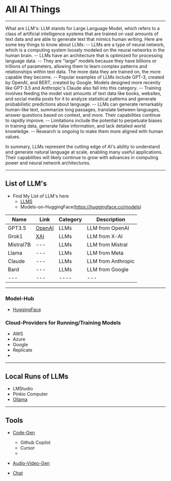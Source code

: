 # All AI Things
-----------------------------------------------------------------------------
What are LLM's:
LLM stands for Large Language Model, which refers to a class of artificial intelligence systems that are trained on vast amounts of text data and are able to generate text that mimics human writing. Here are some key things to know about LLMs:
-- LLMs are a type of neural network, which is a computing system loosely modeled on the neural networks in the human brain. 
-- LLMs have an architecture that is optimized for processing language data.
-- They are "large" models because they have billions or trillions of parameters, allowing them to learn complex patterns and relationships within text data. The more data they are trained on, the more capable they become.
-- Popular examples of LLMs include GPT-3, created by OpenAI, and BERT, created by Google. Models designed more recently like GPT-3.5 and Anthropic's Claude also fall into this category.
-- Training involves feeding the model vast amounts of text data like books, websites, and social media posts for it to analyze statistical patterns and generate probabilistic predictions about language.
-- LLMs can generate remarkably human-like text, summarize long passages, translate between languages, answer questions based on context, and more. Their capabilities continue to rapidly improve.
-- Limitations include the potential to perpetuate biases in training data, generate false information, and lack detailed world knowledge. 
-- Research is ongoing to make them more aligned with human values.

In summary, LLMs represent the cutting edge of AI's ability to understand and generate natural 
language at scale, enabling many useful applications. 
Their capabilities will likely continue to grow with advances in computing power and neural network architectures. 

-----------------------------------------------------------------------------

## List of LLM's
- Find My List of LLM's here
	- [LLMS](models/list-of-models.md)
    - Models-on-HuggingFace(https://huggingface.co/models)

| Name    | Link     | Category | Description |
| ------- | -------- | -------- | ----------- |  
| GPT3.5 | [OpenAI](https://openai.com/) | LLMs   | LLM from OpenAI   | 
| Grok1 | [XAI](https://x.ai/)| LLMs  | LLM from X-AI | 
| Mistral7B | --- | LLMs  | LLM from Mistral | 
| Llama | --- | LLMs  | LLM from Meta | 
| Claude | --- | LLMs  | LLM from Anthropic |
| Bard | --- | LLMs  | LLM from Google |
| --- |--- | ----  | --- |  


-----------------------------------------------------------------------------

### Model-Hub

- [HuggingFace](https://huggingface.co/)

### Cloud-Providers for Running/Training Models

- AWS
- Azure
- Google 
- Replicate
- 


-----------------------------------------------------------------------------
## Local Runs of LLMs

- LMStudio
- Pinkio Computer
- [Ollama](https://ollama.ai/)

-----------------------------------------------------------------------------

## Tools 

- [Code-Gen](ai-tools/code-gen.md)
    - Github Copilot
    - Cursor 
    - 
- [Audio-Video-Gen](ai-tools/audio-video.md)

- [Chat](ai-tools/text-gen.md)




